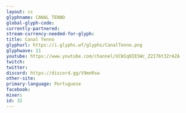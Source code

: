 ```yaml
---
layout: cc
glyphname: CANAL TENNO
global-glyph-code: 
currently-partnered: 
stream-currency-needed-for-glyph: 
title: Canal Tenno
glyphurl: https://i.glyphs.wf/glyphs/CanalTenno.png
glyphwave: 11
youtube: https://www.youtube.com/channel/UCW1q8IESWc_Z2I76t3ZrAZA
twitch: 
twitter: 
discord: https://discord.gg/V9mnRsw
other-site: 
primary-language: Portuguese
facebook: 
mixer: 
id: 32
---
```


